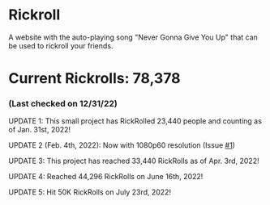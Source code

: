 # Rickroll
A website with the auto-playing song "Never Gonna Give You Up" that can be used to rickroll your friends.

# Current Rickrolls: 78,378
### (Last checked on 12/31/22)

UPDATE 1: This small project has RickRolled 23,440 people and counting as of Jan. 31st, 2022!

UPDATE 2 (Feb. 4th, 2022): Now with 1080p60 resolution (Issue [#1][i1])

UPDATE 3: This project has reached 33,440 RickRolls as of Apr. 3rd, 2022!

UPDATE 4: Reached 44,296 RickRolls on June 16th, 2022!

UPDATE 5: Hit 50K RickRolls on July 23rd, 2022!

[i1]: https://github.com/ShatteredDisk/rickroll/issues/1

